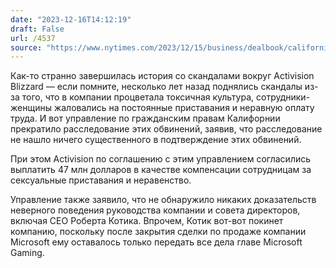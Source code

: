 ```yaml
---
date: "2023-12-16T14:12:19"
draft: False
url: /4537
source: "https://www.nytimes.com/2023/12/15/business/dealbook/california-activision-blizzard-sexual-harassment.html"
---
```


Как-то странно завершилась история со скандалами вокруг Activision Blizzard — если помните, несколько лет назад поднялись скандалы из-за того, что в компании процветала токсичная культура, сотрудники-женщины жаловались на постоянные приставания и неравную оплату труда. И вот управление по гражданским правам Калифорнии прекратило расследование этих обвинений, заявив, что расследование не нашло ничего существенного в подтверждение этих обвинений. 

При этом Activision по соглашению с этим управлением согласились выплатить 47 млн долларов в качестве компенсации сотрудницам за сексуальные приставания и неравенство. 

Управление также заявило, что не обнаружило никаких доказательств неверного поведения руководства компании и совета директоров, включая CEO Роберта Котика. Впрочем, Котик вот-вот покинет компанию, поскольку после закрытия сделки по продаже компании Microsoft ему оставалось только передать все дела главе Microsoft Gaming.
